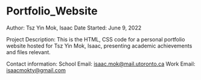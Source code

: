 # Portfolio_Website

Author: Tsz Yin Mok, Isaac
Date Started: June 9, 2022

Project Description:
This is the HTML, CSS code for a personal portfolio website hosted for Tsz Yin Mok, Isaac, presenting academic achievements and files relevant.

Contact information:
School Email: isaac.mok@mail.utoronto.ca
Work Email: isaacmokty@gmail.com

